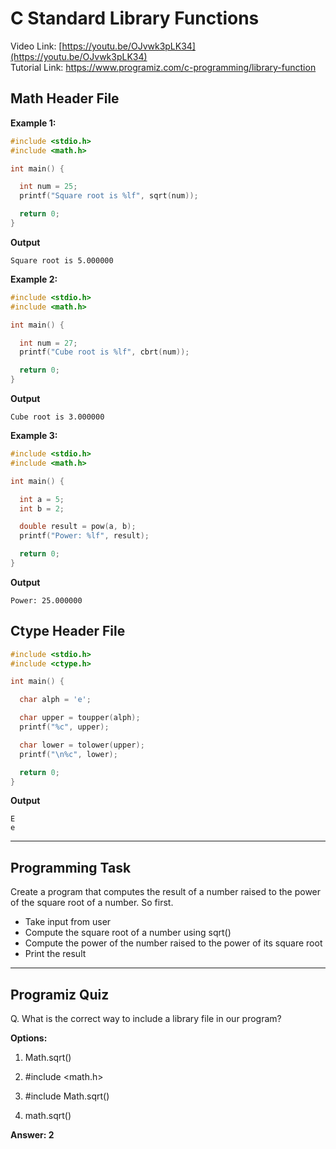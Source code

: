 # C Standard Library Functions
Video Link: [https://youtu.be/OJvwk3pLK34](https://youtu.be/OJvwk3pLK34)  
Tutorial Link: [https://www.programiz.com/c-programming/library-function
](https://www.programiz.com/c-programming/library-function
)

## Math Header File
**Example 1:** 
```c
#include <stdio.h>
#include <math.h>

int main() {

  int num = 25;
  printf("Square root is %lf", sqrt(num));

  return 0;
}

```

**Output**
```
Square root is 5.000000
```

**Example 2:**
```c
#include <stdio.h>
#include <math.h>

int main() {

  int num = 27;
  printf("Cube root is %lf", cbrt(num));

  return 0;
}
```

**Output**
```
Cube root is 3.000000
```
**Example 3:**
```c
#include <stdio.h>
#include <math.h>

int main() {

  int a = 5;
  int b = 2;

  double result = pow(a, b);
  printf("Power: %lf", result);

  return 0;
}
```
**Output**
```
Power: 25.000000
```

## Ctype Header File
```c
#include <stdio.h>
#include <ctype.h>

int main() {

  char alph = 'e';

  char upper = toupper(alph);
  printf("%c", upper);

  char lower = tolower(upper);
  printf("\n%c", lower);

  return 0;
}

```

**Output**
```
E
e
```
---
## Programming Task
Create a program that computes the result of a number raised to the power of the square root of a number. So first.  
- Take input from user  
- Compute the square root of a number using sqrt()  
- Compute the power of the number raised to the power of its square root  
- Print the result

---

## Programiz Quiz

Q.  What is the correct way to include a library file in our program?


**Options:**
1. Math.sqrt() 

1. #include <math.h>

1. #include Math.sqrt()

1. math.sqrt()

**Answer: 2**